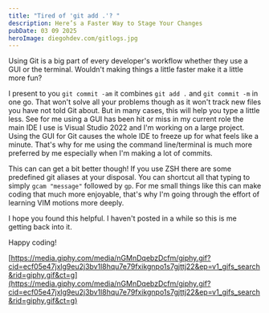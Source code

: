 ```yaml
---
title: "Tired of 'git add .'? "
description: Here’s a Faster Way to Stage Your Changes
pubDate: 03 09 2025
heroImage: diegohdev.com/gitlogs.jpg
---
```


Using Git is a big part of every developer's workflow whether they use a GUI or the terminal. Wouldn't making things a little faster make it a little more fun?

I present to you `git commit -am` it combines `git add .` and `git commit -m` in one go. That won't solve all your problems though as it won't track new files you have not told Git about. But in many cases, this will help you type a little less. See for me using a GUI has been hit or miss in my current role the main IDE I use is Visual Studio 2022 and I'm working on a large project. Using the GUI for Git causes the whole IDE to freeze up for what feels like a minute. That's why for me using the command line/terminal is much more preferred by me especially when I'm making a lot of commits.

This can can get a bit better though! If you use ZSH there are some predefined git aliases at your disposal. You can shortcut all that typing to simply `gcam "message"` followed by `gp`. For me small things like this can make coding that much more enjoyable, that's why I'm going through the effort of learning VIM motions more deeply.

I hope you found this helpful. I haven't posted in a while so this is me getting back into it.

Happy coding!

[https://media.giphy.com/media/nGMnDqebzDcfm/giphy.gif?cid=ecf05e47jxlg9eu2j3bv1l8hqu7e79fxikgnpo1s7gjttj22&ep=v1_gifs_search&rid=giphy.gif&ct=g](https://media.giphy.com/media/nGMnDqebzDcfm/giphy.gif?cid=ecf05e47jxlg9eu2j3bv1l8hqu7e79fxikgnpo1s7gjttj22&ep=v1_gifs_search&rid=giphy.gif&ct=g)
